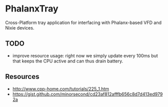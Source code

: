 # PhalanxTray
Cross-Platform tray application for interfacing with Phalanx-based VFD and Nixie devices.

## TODO
- improve resource usage: right now we simply update every 100ms but that keeps the CPU active and can thus drain battery.

## Resources
- http://www.cpp-home.com/tutorials/225_1.htm
- https://gist.github.com/minorsecond/cd23af812afffb656c8d7d413ed9792a 